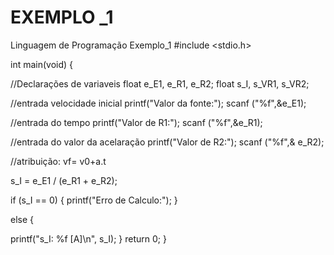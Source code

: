 # EXEMPLO _1
Linguagem de Programação
Exemplo_1
#include <stdio.h>


int main(void) {


  //Declarações de variaveis
float e_E1, e_R1, e_R2;
float s_I, s_VR1, s_VR2;

//entrada velocidade inicial
printf("Valor da fonte:");
scanf ("%f",&e_E1);

//entrada do tempo
printf("Valor de R1:");
scanf ("%f",&e_R1);

//entrada do valor da acelaração
printf("Valor de R2:");
scanf ("%f",& e_R2);

//atribuição: vf= v0+a.t

s_I = e_E1 / (e_R1 + e_R2);
 
 if (s_I == 0)
 {
   printf("Erro de Calculo:");
 }

else {
 
printf("s_I: %f [A]\n",
s_I);
}
  return 0;
}
